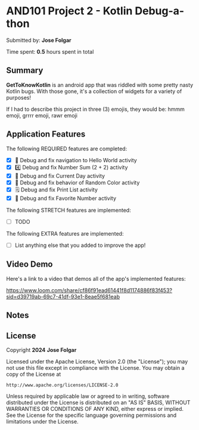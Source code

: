 # AND101 Project 2 - Kotlin Debug-a-thon

Submitted by: **Jose Folgar**

Time spent: **0.5** hours spent in total

## Summary

**GetToKnowKotlin** is an android app that was riddled with some pretty nasty Kotlin bugs.  With those gone, it's a collection of widgets for a variety of purposes!

If I had to describe this project in three (3) emojis, they would be: hmmm emoji, grrrr emoji, rawr emoji

## Application Features

The following REQUIRED features are completed:

- [x] 👋 Debug and fix navigation to Hello World activity
- [x] 4️⃣ Debug and fix Number Sum (2 + 2) activity
- [x] 📅 Debug and fix Current Day activity 
- [x] 🌈 Debug and fix behavior of Random Color activity
- [x] 🗒️ Debug and fix Print List activity
- [x] 💯 Debug and fix Favorite Number activity

The following STRETCH features are implemented:

- [ ] TODO

The following EXTRA features are implemented:

- [ ] List anything else that you added to improve the app!

## Video Demo

Here's a link to a video that demos all of the app's implemented features:

https://www.loom.com/share/cf86f91ead61441f8d1174886f83f453?sid=d39719ab-69c7-41df-93e1-8eae5f681eab

## Notes

## License

Copyright **2024** **Jose Folgar**

Licensed under the Apache License, Version 2.0 (the "License");
you may not use this file except in compliance with the License.
You may obtain a copy of the License at

    http://www.apache.org/licenses/LICENSE-2.0

Unless required by applicable law or agreed to in writing, software
distributed under the License is distributed on an "AS IS" BASIS,
WITHOUT WARRANTIES OR CONDITIONS OF ANY KIND, either express or implied.
See the License for the specific language governing permissions and
limitations under the License.
